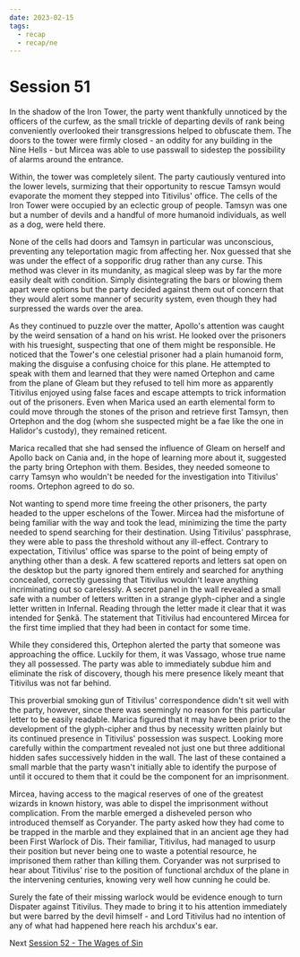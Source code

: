 ```yaml
---
date: 2023-02-15
tags:
  - recap
  - recap/ne
---
```

# Session 51

In the shadow of the Iron Tower, the party went thankfully unnoticed by the officers of the curfew, as the small trickle of departing devils of rank being conveniently overlooked their transgressions helped to obfuscate them. The doors to the tower were firmly closed - an oddity for any building in the Nine Hells - but Mircea was able to use passwall to sidestep the possibility of alarms around the entrance.

Within, the tower was completely silent. The party cautiously ventured into the lower levels, surmizing that their opportunity to rescue Tamsyn would evaporate the moment they stepped into Titivilus' office. The cells of the Iron Tower were occupied by an eclectic group of people. Tamsyn was one but a number of devils and a handful of more humanoid individuals, as well as a dog, were held there.

None of the cells had doors and Tamsyn in particular was unconscious, preventing any teleportation magic from affecting her. Nox guessed that she was under the effect of a sopporific drug rather than any curse. This method was clever in its mundanity, as magical sleep was by far the more easily dealt with condition. Simply disintegrating the bars or blowing them apart were options but the party decided against them out of concern that they would alert some manner of security system, even though they had surpressed the wards over the area.

As they continued to puzzle over the matter, Apollo's attention was caught by the weird sensation of a hand on his wrist. He looked over the prisoners with his truesight, suspecting that one of them might be responsible. He noticed that the Tower's one celestial prisoner had a plain humanoid form, making the disguise a confusing choice for this plane. He attempted to speak with them and learned that they were named Ortephon and came from the plane of Gleam but they refused to tell him more as apparently Titivilus enjoyed using false faces and escape attempts to trick information out of the prisoners. Even when Marica used an earth elemental form to could move through the stones of the prison and retrieve first Tamsyn, then Ortephon and the dog (whom she suspected might be a fae like the one in Halidor's custody), they remained reticent.

Marica recalled that she had sensed the influence of Gleam on herself and Apollo back on Cania and, in the hope of learning more about it, suggested the party bring Ortephon with them. Besides, they needed someone to carry Tamsyn who wouldn't be needed for the investigation into Titivilus' rooms. Ortephon agreed to do so.

Not wanting to spend more time freeing the other prisoners, the party headed to the upper eschelons of the Tower. Mircea had the misfortune of being familiar with the way and took the lead, minimizing the time the party needed to spend searching for their destination. Using Titivilus' passphrase, they were able to pass the threshold without any ill-effect. Contrary to expectation, Titivilus' office was sparse to the point of being empty of anything other than a desk. A few scattered reports and letters sat open on the desktop but the party ignored them entirely and searched for anything concealed, correctly guessing that Titivilus wouldn't leave anything incriminating out so carelessly. A secret panel in the wall revealed a small safe with a number of letters written in a strange glyph-cipher and a single letter written in Infernal. Reading through the letter made it clear that it was intended for Şenkă. The statement that Titivilus had encountered Mircea for the first time implied that they had been in contact for some time.

While they considered this, Ortephon alerted the party that someone was approaching the office. Luckily for them, it was Vassago, whose true name they all possessed. The party was able to immediately subdue him and eliminate the risk of discovery, though his mere presence likely meant that Titivilus was not far behind.

This proverbial smoking gun of Titivilus' correspondence didn't sit well with the party, however, since there was seemingly no reason for this particular letter to be easily readable. Marica figured that it may have been prior to the development of the glyph-cipher and thus by necessity written plainly but its continued presence in Titivilus' possession was suspect. Looking more carefully within the compartment revealed not just one but three additional hidden safes successively hidden in the wall. The last of these contained a small marble that the party wasn't initially able to identify the purpose of until it occured to them that it could be the component for an imprisonment.

Mircea, having access to the magical reserves of one of the greatest wizards in known history, was able to dispel the imprisonment without complication. From the marble emerged a disheveled person who introduced themself as Coryander. The party asked how they had come to be trapped in the marble and they explained that in an ancient age they had been First Warlock of Dis. Their familiar, Titivilus, had managed to usurp their position but never being one to waste a potential resource, he imprisoned them rather than killing them. Coryander was not surprised to hear about Titivilus' rise to the position of functional archdux of the plane in the intervening centuries, knowing very well how cunning he could be.

Surely the fate of their missing warlock would be evidence enough to turn Dispater against Titivilus. They made to bring it to his attention immediately but were barred by the devil himself - and Lord Titivilus had no intention of any of what had happened here reach his archdux's ear.

Next
[Session 52 - The Wages of Sin](Session%2052%20-%20The%20Wages%20of%20Sin.md)